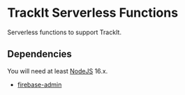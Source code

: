 # TrackIt Serverless Functions

Serverless functions to support TrackIt.

## Dependencies

You will need at least [NodeJS](https://nodejs.org) 16.x.

- [firebase-admin](https://www.npmjs.com/package/firebase-admin)
